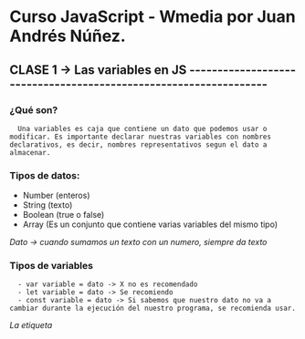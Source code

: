 # Curso JavaScript - Wmedia por Juan Andrés Núñez.


## CLASE 1 ->  Las variables en JS -----------------------------------------------------------------

   ### ¿Qué son?
      Una variables es caja que contiene un dato que podemos usar o modificar. Es importante declarar nuestras variables con nombres declarativos, es decir, nombres representativos segun el dato a almacenar.

   ### Tipos de datos:
   - Number (enteros)
   - String (texto)
   - Boolean (true o false)
   - Array (Es un conjunto que contiene varias variables del mismo tipo)

   *Dato -> cuando sumamos un texto con un numero, siempre da texto*

   ### Tipos de variables
      - var variable = dato -> X no es recomendado 
      - let variable = dato -> Se recomiendo
      - const variable = dato -> Si sabemos que nuestro dato no va a cambiar durante la ejecución del nuestro programa, se recomienda usar.

   *La etiqueta <script> es la forma canonica de agregar js en nuestro archivo de HTML*
   *Atributo defer, es para agregar nuestro script en el head. Difiere la carga del JS hasta que el DOM este listo*
   *NoScript -> es para mostrar un mensaje de javascript desactivado, es decir, en nuestro navegador no esta javascript*



## CLASE 2 ->  Alzado o Hoisting -----------------------------------------------------------------
   - JavaScript es un lenguaje con tipado dinamico, es decir, podemos asignar y reasignar diferentes tipos de datos a una misma variable.
   - Para hacerlo tenemos que utilizar dos fases diferentes: declaración e inicialización.
      * var nombreVariable -> Declaración
      * nombreVariable = 12 -> Inicialización
      * nombreVariable = "Hola" -> Reasignación.

   - Cuando declaramos una variable sin ningun dato inicializado, JavaScript lo declara como undefined, es decir, variable creado en memoria pero no esta definida en cuanto a dato.

   ### Hoisting
   - JavaScript alza por encima de todo nuestro codigo, todas las variables declaradas con Var y las inicializa con el valor undefined.
   - JavaScript alza todo el cuerpo de las funciones declaradas con 'function' por encima de todo nuestro codigo. 
   - Todo esto lo realiza internamente.
   - ReferenceError: Es cuando queremos usar la referencia a un identificador no creado, es decir, a una variable no declarada.
   - Console.log('variable') -> esto es una referencia a una variable



## CLASE 3 ->  Variable let y Ambito -----------------------------------------------------------
   - El ambito es la limitación de una variable, es decir, donde comienzan y terminan su uso. Tenemos ambitos de bloque {} y ambitos global, que esta por fuera de las funciónes o entre llaves {}.
   - Las variables declaradas con let tienen un AMBITO de bloque. Este ambito tiene ventajas como por ejemplo poder usar bucles y no mantener valores erroneos.
   - Las variables declaradas con LET no tienen HOISTING o ALZADO



## CLASE 4 ->  Variable CONST -------------------------------------------------------------------
   - Son declaración de variables con la diferencia que nuestro dato almacenado no varia durante la ejecucion del programa, por eso es el nombre de CONSTANTE.
   - Cuando asignamos un tipos de datos primitivos a una constante, su valor NO PUEDE ser reasignado durante la ejecución de nuestro programa, pero en cambio, cuanto asignamos tipos de datos compuestos, como por ejemplo objetos array, etc, ahi si podemos modificar el contenido del tipo de dato pero no cambiaria el dato asignado a la CONSTANTE
   - Las variables creadas con Const NO TIENEN hoisting asi como var o function, y su ambito es de BLOQUE al igual que let.




## CLASE 5 ->  Parámetro y Argumentos -----------------------------------------------------------------
   *Parámetros*
   - Todas las functiones pueden tener parametros
   - Los parámetros son accesibles como variables en el cuerpo de la función
   - Los parametros son creados cuando declaramos una function -> function nombreFunction(parametroA, parametroB){}
   - Podemos establecer valores por defecto para los parametros -> function nombreFunction(parametroA = 12, parametroB = 2){}

   *Argumentos*
   - Los argumentos son los valores que le pasamos a una función en su invocación -> nombreFunción(argumento1, argumento2);
   - Tener en cuenta la cantidad de argumentos que espera recibir una función para no tener errores. Misma cantidad de parámetros, misma cantidad de argumentos.

   *Podemos usar estructuras de control para validar los datos enviado y/o recibidos a una función*




## CLASE 6 ->  Funciones en JavaScript -----------------------------------------------------------------
   - En JavaScript hay 3 formas de crear funciones:
      1) Funciones declaradas, estas requieren un identificador y son alzadas -> function identificadorUnico_Nombre(parametro o no){};
      2) Expresión funcional, que consiste en asociar una funcion en una variable. No son alzadas. -> const identificador = function (){};
      3) Funciones Flecha, No disponen contexto de THIS, disponen de retorno implicito y NO SE ALZAN -> const saludar = () => {};




## CLASE 7 ->  Parametros y Argumentos REST -----------------------------------------------------------------
   - Con los parámetros REST podemos aceptar cualquier numero de parámetros en una función.
   - Estos parámetros REST deben declararse al final de los parametros habituales. -> function nombre(parametro1, parametro2, ...todosLosParametros){}
   - Los parametros REST siempre los veras dentro de los parametros de una función.

   *Object arguments no es una matriz y por lo tanto no podemos usar metodos de una matriz*





## CLASE 8 ->  Return Valor ------------------------------------------------------------------------------
   - A no ser que seamos explicitos, las funciones JavaScript retornan undefined(*implicit return*)
   - Ahora bien, si especificamos algo que retornar, la función realiza la tarea para la que fue creada y retorna dicho valor.




## CLASE 9 ->  CLOSURES ------------------------------------------------------------------------------
   - Es una caracteristica de JavaScript, es importante entenderlo para lograr tener el beneficio de los CLOSURES.
   - CLOSURE: es retornar una función dentro otra función con acceso al entorno de variables de un ámbito exterior. Esto quiere decir que yo puedo retornar una función dentro de otra, y puedo usar las variables que esten por encima de la función que retornar(función hija).

   Ejemplo:
      function soyUnClosures(){
         //Algo...
         return function(){
            return algo...
         }
      }

   - Cada closure retornado es independiente al anterior, es decir, forman un nuevo ambito.
   - Eso si, un closure puede modificar el estado atrapado en su interior. ***




## CLASE 10 ->   IIFE ------------------------------------------------------------------------------
   - EXPRESIONES FUNCIONALES INMEDIATAMENTE INVOCABLES
   - Lo parte más importante es inmediatamente.
   - Para crear un IIFE debemos envolver una function con el operador de agrupación -> (function(){})
   - La principal utilidad de un IIFE es la auto-creación de un ámbito funcional, nuevo e independiente.





## CLASE 11 ->  CALLBACKS ------------------------------------------------------------------------------
   - Los callbaks son una función que se pasa a otra función como argumento para ejecución posterior. 
   - Recordar que ARGUMENTO es lo que le pasamos a una función en la invocación. ejemplo -> funcion(datos.., otraFuncion)
   - Existen callbaks sincronicos y asincronicos.
   - Podemos llamar a un callback en su argumento como -> fn, call, callback, cb, funct.





## CLASE 12 ->  THIS - Call, bind y apply ------------------------------------------------------------------------------
   - El concepto de this puede ser confuso, ya que es dinámico y depende del contexto de ejecución.
   - THIS es una referencia a algo.
   - Call -> Es un prototipo de las funciones, es para darle el valor de THIS que queremos. Ejemplo #1
   - Apply -> Pasarle un valor de THIS pero lo argumentos pasarle un tipo de datos iterable. Ejemplo #2
   - Podemos perder el contexto de THIS cuando tenemos una función dentro de otra. Ejemplo #3





## CLASE 13 ->  Array - 2 Claves para entender los arreglos ------------------------------------------------------------------------------
   
   - ¿Qué son los arrays? -> Es una estructura de datos ordenada por indices unicos. Su tipo de dato que almacena es homgenea, es decir, tiene que ser el mismo tipo de dato. Son objetos recortados.
   - Ejemplo -> const nombreArray = [elemento1, elemento2, elemento N..];
   - Podemos acceder a los elementos del array por medio de su indice unico. Empieza de 0 a N..
   - Metodo length -> Nos devuelve la cantidad de elementos de un array
   - Podemos agregar propiedades a los array -> const tags = [elemento1, elemento 2] ; tags.valoracion = 'excelente'; NO ES RECOMENDADO
   - Podemos tener array dimensionales. Array dentro de otro array, lo importante es saber referirse a su indice -> const libros = [[], []];
   - Desestructuración de arreglos -> const [elementos...] = array;




## CLASE 14 ->  Manipulando array ------------------------------------------------------------------------------
   *Métodos array:*
   - array.push(...items) – agrega ítems al final,
   - array.unshift(...items) – agrega ítems al principio.
   - array.pop() – extrae un ítem del final,
   - array.shift() – extrae un ítem del inicio,

   *Método para añadir elementos al inicio sin mutar el array podemos usar el operador spread:*
   - ArrayNuevo = [DATO,...arrayACopiar];

   *Método para añadir elementos en cualquier indice y mutar el Array podemos usar el método SPLICE*
   - Array.splice(inicioDePosicion, hastaDondeAñadir, dato);

   *Método para añadir elementos en cualquier indice y NO mutar el Array podemos usar el método SLICE*
   - Array.slice(inicioParaExtraer, hastaDondeExtraer);

   *Método para encontrara elementos PRIMIVITOS es utiizar indexOf. Devuelve el indice si lo encuentra, sino -1.*
   - Arr.indexOf('Dato')

   *Método para encontrara elementos es includes(). Devuelve solo true o false, si esta o no esta, no el indice, ni el valor mismo.*
   - arr.includes('dato');

   *Método findIndex acepta un callback y devuelve el indice del primer elementos que cumpla con la condición del callback. Si cumple la condicion devuelve su indice, sino devuelve -1.*
   - const indice = colores.findIndex(color => color.nombre = 'green');

   **- indexOf: Devuelve el indice de array PRIMITIVOS != findIndex: Duvuelve el indice de array COMPUESTOS -**

   *Ahora si queremos que nos devuelva en elemento en si, tenemos que usar el método find. Este método devuelve el elemento si esta, sino devuelve undefined.*
   - const elemento = array.find(item = item.propiedad === dato)

   *Método filter, devuelve un nuevo array sin mutar el original pasando una condicion en el callback*
   - const newArray = array.filter(item => condicion);

   *Métodos para la copia superficial de un array. Si los elementos del array son PRIMITIVOS, se hace la copia y no se muta el array original, pero si los elementos del array son tipos COMPUESTOS, se pasa la referencia y por lo tanto se puede mutar*
   - Slice -> const copia = arrOriginal.slice();
   - Spread -> const copia = [...arrOriginal]
   - array.From -> const copia = Array.from(arrOriginal)

   *Método JSON.stringify() -> convierte lo que esta pasado por parentesis en un string. Esto es limitado //ver mdn*
   - const copia = JSON.stringify().

   *Método JSON.parse() -> convierte lo que esta pasado por parentesis en un objeto nativo de JS //ver mdn*





## CLASE 15 ->  Filter, Reduce, Sort, Map y forEach ------------------------------------------------------------------------------
   - forEach -> Ejecuta una funcion callback que se ejecuta en cada uno de los elementos de un array. Tambien acepta un valor opcional que es el index, indice de cada elemento de un array

   - filter -> Es un método que retorna un nuevo array y no muta al array original. Lo que realiza filter es que FILTRAR por una condición cada una de los elementos del array.

   - map -> Crea un nuevo array, con la misma longitud del array original a mapear, pero con ciertos cambios que le pasamos a una function por cada elemento del array.

   - sort -> Sirve para ordenar los elementos de un array, no se le pasa una funcion porque automaticamente lo hace pero con string. Modifica el array original.

   - reduce -> Pasa una funcion por cada uno de los elementos del array. tiene 2 valores: total(acumulado de todo lo que hacemos - es el primer elemento de nuestro array *TENER CUIDADO*, por eso debo pasarle un valor inicial al primer parametro en 0) y current(el que voy recorriendo).




## CLASE 16 ->  For of Loop ------------------------------------------------------------------------------
   - Sentencia de bucles super potente
   - Crea una sentencia iterable que descompone un Array o String en cada elemento.
   - for(const item of array-String-etc) {}
   - Break y Continue -> Break es para terminar. Continue es para pasar a la siguiente iteración



## CLASE 17 ->  Fusionar Arrays ------------------------------------------------------------------------------
   - Spread syntax(...) -> Trabaja en un elemento iterable y los descompone, es decir, extraer cada uno de los elementos
   - .Concant -> Este método puede fusionar 2 o mas arrays: const nuevoArray = array1.concat(array2);



## CLASE 18 ->  Comprobar si un valor en Array en JavaScript ------------------------------------------------------------------------------
   - Hoy veremos: typeof, instanceof y isArray
   * typeof: retorna un string que indica el tipo de dato que ponemos a lado derecho -> ejemplo typeof tipoDeDATO
   * instanceof: comprueba si el prototipo es encontrado en el constructor del prototipo, esto devuelve un valor booleano, true o false -> myArray instanceof Array
   * isArray: Este metodo determina si el valor que le pasamos es un array o no, retorna true o false. -> ejemplo: Array.isArray(myArray)












